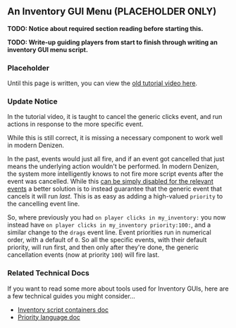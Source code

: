 An Inventory GUI Menu (PLACEHOLDER ONLY)
---------------------

**TODO: Notice about required section reading before starting this.**

**TODO: Write-up guiding players from start to finish through writing an inventory GUI menu script.**

### Placeholder

Until this page is written, you can view the [old tutorial video here](https://one.denizenscript.com/denizen/vids/Inventory%20GUIs).

### Update Notice

In the tutorial video, it is taught to cancel the generic clicks event, and run actions in response to the more specific event.

While this is still correct, it is missing a necessary component to work well in modern Denizen.

In the past, events would just all fire, and if an event got cancelled that just means the underlying action wouldn't be performed. In modern Denizen, the system more intelligently knows to not fire more script events after the event was cancelled. While this [can be simply disabled for the relevant events](https://one.denizenscript.com/denizen/lngs/Script%20Event%20Cancellation) a better solution is to instead guarantee that the generic event that cancels it will run *last*. This is as easy as adding a high-valued `priority` to the cancelling event line.

So, where previously you had `on player clicks in my_inventory:` you now instead have `on player clicks in my_inventory priority:100:`, and a similar change to the `drags` event line. Event priorities run in numerical order, with a default of `0`. So all the specific events, with their default priority, will run first, and then only after they're done, the generic cancellation events <span class="parens">(now at priority `100`)</span> will fire last.


### Related Technical Docs

If you want to read some more about tools used for Inventory GUIs, here are a few technical guides you might consider...

- [Inventory script containers doc](https://one.denizenscript.com/denizen/lngs/inventory%20script%20containers)
- [Priority language doc](https://one.denizenscript.com/denizen/lngs/script%20event%20priority)
